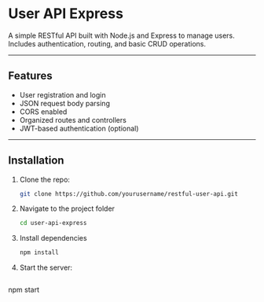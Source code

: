 # User API Express

A simple RESTful API built with Node.js and Express to manage users.  
Includes authentication, routing, and basic CRUD operations.

---

## Features

- User registration and login
- JSON request body parsing
- CORS enabled
- Organized routes and controllers
- JWT-based authentication (optional)

---

## Installation

1. Clone the repo:  
   ```bash
   git clone https://github.com/yourusername/restful-user-api.git
2. Navigate to the project folder
    ```bash
   cd user-api-express
3. Install dependencies
    ```bash
   npm install
4.  Start the server:
     ```bash
   npm start
  

